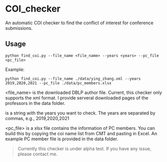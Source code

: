 # COI_checker
An automatic COI checker to find the conflict of interest for conference submissions.

## Usage

```
python find_coi.py --file_name <file_name> --years <years> --pc_file <pc_file>
```
Example:
```
python find_coi.py --file_name ./data/ying_zhang.xml --years 2019,2020,2021 --pc_file ./data/pc_members.xlsx
```

<file_name> is the downloaded DBLP author file. Current, this checker only supports the xml format. I provide serveral downloaded pages of the professors in the data folder.

<years> is a string with the years you want to check. The years are separated by commas, e.g., 2019,2020,2021
 
<pc_file> is a xlsx file contains the information of PC members. You can build this by copying the coi name list from CMT and pasting in Excel. An example PC member file is provided in the data folder.

> Currently this checker is under alpha test. If you have any issue, please contact me.
